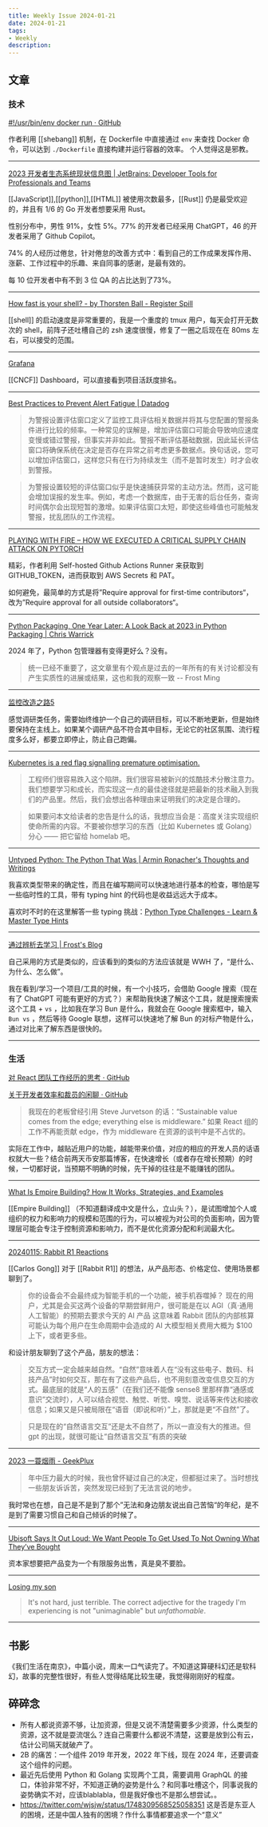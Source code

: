 ```yaml
---
title: Weekly Issue 2024-01-21
date: 2024-01-21
tags:
- Weekly
description:  
---
```



## 文章

### 技术

[#!/usr/bin/env docker run · GitHub](https://gist.github.com/adtac/595b5823ef73b329167b815757bbce9f)

作者利用 [[shebang]] 机制，在 Dockerfile 中直接通过 `env` 来查找 Docker 命令，可以达到 `./Dockerfile` 直接构建并运行容器的效率。
个人觉得这是邪教。

---

[2023 开发者生态系统现状信息图 | JetBrains: Developer Tools for Professionals and Teams](https://www.jetbrains.com/zh-cn/lp/devecosystem-2023/)

[[JavaScript]],[[python]],[[HTML]] 被使用次数最多，[[Rust]] 仍是最受欢迎的，并且有 1/6 的 Go 开发者想要采用 Rust。

性别分布中，男性 91%，女性 5%。77% 的开发者已经采用 ChatGPT，46 的开发者采用了 Github Copilot。

74% 的人经历过倦怠，针对倦怠的改善方式中：看到自己的工作成果发挥作用、涨薪、工作过程中的乐趣、来自同事的感谢，是最有效的。

每 10 位开发者中有不到 3 位 QA 的占比达到了73%。

---

[How fast is your shell? - by Thorsten Ball - Register Spill](https://registerspill.thorstenball.com/p/how-fast-is-your-shell)

[[shell]] 的启动速度是非常重要的，我是一个重度的 tmux 用户，每天会打开无数次的 shell，前阵子还吐槽自己的 zsh 速度很慢，修复了一圈之后现在在 80ms 左右，可以接受的范围。

---

[Grafana](https://all.devstats.cncf.io/d/1/activity-repository-groups?orgId=1&var-period=d7&var-repogroups=All)

[[CNCF]] Dashboard，可以直接看到项目活跃度排名。

---

[Best Practices to Prevent Alert Fatigue | Datadog](https://www.datadoghq.com/blog/best-practices-to-prevent-alert-fatigue/)

>为警报设置评估窗口定义了监控工具评估相关数据并将其与您配置的警报条件进行比较的频率。一种常见的误解是，增加评估窗口可能会导致响应速度变慢或错过警报，但事实并非如此。警报不断评估基础数据，因此延长评估窗口将确保系统在决定是否存在异常之前考虑更多数据点。换句话说，您可以增加评估窗口，这样您只有在行为持续发生（而不是暂时发生）时才会收到警报。

>为警报设置较短的评估窗口似乎是快速捕获异常的主动方法。然而，这可能会增加误报的发生率。例如，考虑一个数据库，由于无害的后台任务，查询时间偶尔会出现短暂的激增。如果评估窗口太短，即使这些峰值也可能触发警报，扰乱团队的工作流程。

---

[PLAYING WITH FIRE – HOW WE EXECUTED A CRITICAL SUPPLY CHAIN ATTACK ON PYTORCH](https://johnstawinski.com/2024/01/11/playing-with-fire-how-we-executed-a-critical-supply-chain-attack-on-pytorch/)

精彩，作者利用 Self-hosted Github Actions Runner 来获取到 GITHUB_TOKEN，进而获取到 AWS Secrets 和 PAT。

如何避免，最简单的方式是将”Require approval for first-time contributors“，改为”Require approval for all outside collaborators“。

---


[Python Packaging, One Year Later: A Look Back at 2023 in Python Packaging | Chris Warrick](https://chriswarrick.com/blog/2024/01/15/python-packaging-one-year-later/#)

2024 年了，Python 包管理器有变得更好么？没有。
>统一已经不重要了，这文章里有个观点是过去的一年所有的有关讨论都没有产生实质性的进展或结果，这也和我的观察一致 -- Frost Ming

---


[监控改造之路5](https://capops.xyz/observe5)

感觉调研类任务，需要始终维护一个自己的调研目标，可以不断地更新，但是始终要保持在主线上。如果某个调研产品不符合其中目标，无论它的社区氛围、流行程度多么好，都要立即停止，防止自己跑偏。

---

[Kubernetes is a red flag signalling premature optimisation.](https://www.jeremybrown.tech/8-kubernetes-is-a-red-flag-signalling-premature-optimisation/)

>工程师们很容易跌入这个陷阱。我们很容易被新兴的炫酷技术分散注意力。我们想要学习和成长，而实现这一点的最佳途径就是把最新的技术融入到我们的产品里。然后，我们会想出各种理由来证明我们的决定是合理的。

>如果要问本文给读者的忠告是什么的话，我想应当会是：高度关注实现组织使命所需的内容。不要被你想学习的东西（比如 Kubernetes 或 Golang）分心 —— 把它留给 homelab 吧。

---


[Untyped Python: The Python That Was | Armin Ronacher's Thoughts and Writings](https://lucumr.pocoo.org/2023/12/1/the-python-that-was/)

我喜欢类型带来的确定性，而且在编写期间可以快速地进行基本的检查，哪怕是写一些临时性的工具，带有 typing hint 的代码也是收益远远大于成本。

喜欢时不时的在这里解答一些 typing 挑战：[Python Type Challenges - Learn & Master Type Hints](https://python-type-challenges.zeabur.app/)

---

[通过辨析去学习 | Frost's Blog](https://frostming.com/learn-by-analysis/)

自己采用的方式是类似的，应该看到的类似的方法应该就是 WWH 了，“是什么、为什么、怎么做”。

我在看到/学习一个项目/工具的时候，有一个小技巧，会借助 Google 搜索（现在有了 ChatGPT 可能有更好的方式？）来帮助我快速了解这个工具，就是搜索搜索这个工具 + `vs` ，比如我在学习 Bun 是什么，我就会在 Google 搜索框中，输入 `Bun vs` ，然后等待 Google 联想，这样可以快速地了解 Bun 的对标产物是什么，通过对比来了解东西是很快的。

---



### 生活

[对 React 团队工作经历的思考 · GitHub](https://gist.github.com/mondaychen/3c530604e44b9cd15e4f69735d99fef4)

[关于开发者效率和裁员的闲聊 · GitHub](https://gist.github.com/mondaychen/e35960ad94ad43ac3e94098d6a7e2eff)

>我现在的老板曾经引用 Steve Jurvetson 的话：“Sustainable value comes from the edge; everything else is middleware.” 如果 React 组的工作不再能贡献 edge，作为 middleware 在资源的谈判中是不占优的。

实际在工作中，越贴近用户的功能，越能带来价值，对应的相应的开发人员的话语权就大一些？结合前两天币安那篇博客，在快速增长（或者存在增长预期）的时候，一切都好说，当预期不明确的时候，先干掉的往往是不能赚钱的团队。

---

[What Is Empire Building? How It Works, Strategies, and Examples](https://www.investopedia.com/terms/e/empirebuilding.asp)

[[Empire Building]] （不知道翻译成中文是什么，立山头？），是试图增加个人或组织的权力和影响力的规模和范围的行为，可以被视为对公司的负面影响，因为管理层可能会专注于控制资源和影响力，而不是优化资源分配和利润最大化。

---


[20240115: Rabbit R1 Reactions](https://carlosgong.github.io/posts/2024011501.html)

[[Carlos Gong]] 对于 [[Rabbit R1]] 的想法，从产品形态、价格定位、使用场景都聊到了。

>你的设备会不会最终成为智能手机的一个功能，被手机吞噬掉？
>现在的用户，尤其是会买这两个设备的早期尝鲜用户，很可能是在以 AGI（真·通用人工智能）的预期去要求今天的 AI 产品
>这意味着 Rabbit 团队的内部核算可能认为每个用户在生命周期中会造成的 AI 大模型相关费用大概为 $100 上下，或者更多些。

和设计朋友聊到了这个产品，朋友的想法：
>交互方式一定会越来越自然。“自然”意味着人在“没有这些电子、数码、科技产品”时如何交互，那在有了这些产品后，也不用刻意改变信息交互的方式。最底层的就是“人的五感”（在我们还不能像 sense8 里那样靠“通感或意识”交流时），人可以结合视觉、触觉、听觉、嗅觉、说话等来传达和接收信息；如果又是只被局限在“语音（即说和听）”上，那就是更“不自然”了。

>只是现在的“自然语言交互”还是太不自然了，所以一直没有大的推进。但 gpt 的出现，就很可能让“自然语言交互”有质的突破

---

[2023 一蓑烟雨 - GeekPlux](https://geekplux.com/posts/2023-summary)

>年中压力最大的时候，我也曾怀疑过自己的决定，但都挺过来了。当时想找一些朋友诉诉苦，突然发现已经到了无法言说的地步。

我时常也在想，自己是不是到了那个”无法和身边朋友说出自己苦恼“的年纪，是不是到了需要习惯自己和自己倾诉的时候了。

---

[Ubisoft Says It Out Loud: We Want People To Get Used To Not Owning What They’ve Bought](https://www.techdirt.com/2024/01/19/ubisoft-says-it-out-loud-we-want-people-to-get-used-to-not-owning-what-theyve-bought/)


资本家想要把产品变为一个有限服务出售，真是臭不要脸。

---

[Losing my son](https://www.fortressofdoors.com/i-lost-my-son/)

> It's not hard, just terrible.
> The correct adjective for the tragedy I'm experiencing is not "unimaginable" but _unfathomable_.

---



## 书影

《我们生活在南京》，中篇小说，周末一口气读完了。不知道这算硬科幻还是软科幻，故事的完整性很好，有些人觉得结尾比较生硬，我觉得刚刚好的程度。


## 碎碎念

* 所有人都说资源不够，让加资源，但是又说不清楚需要多少资源，什么类型的资源，这不就是耍流氓么？连自己需要什么都说不清楚，这要是放到公有云，估计公司隔天就破产了。
* 2B 的痛苦：一个组件 2019 年开发，2022 年下线，现在 2024 年，还要调查这个组件的问题。
* 最近先后使用 Python 和 Golang 实现两个工具，需要调用 GraphQL 的接口，体验非常不好，不知道正确的姿势是什么？和同事吐槽这个，同事说我的姿势确实不对，应该blablabla，但是我好像也不是那么想尝试。。
* https://twitter.com/wjsjw/status/1748309568525058351 这是否是东亚人的困境，还是中国人独有的困境？作什么事情都要追求一个“意义”